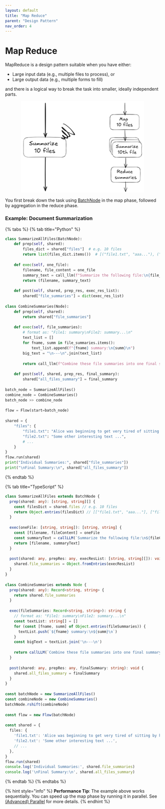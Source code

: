 ```yaml
---
layout: default
title: "Map Reduce"
parent: "Design Pattern"
nav_order: 4
---
```


# Map Reduce

MapReduce is a design pattern suitable when you have either:

- Large input data (e.g., multiple files to process), or
- Large output data (e.g., multiple forms to fill)

and there is a logical way to break the task into smaller, ideally independent parts.

<div align="center">
  <img src="https://github.com/the-pocket/.github/raw/main/assets/mapreduce.png?raw=true" width="400"/>
</div>

You first break down the task using [BatchNode](../core_abstraction/batch.md) in the map phase, followed by aggregation in the reduce phase.

### Example: Document Summarization

{% tabs %}
{% tab title="Python" %}

```python
class SummarizeAllFiles(BatchNode):
    def prep(self, shared):
        files_dict = shared["files"]  # e.g. 10 files
        return list(files_dict.items())  # [("file1.txt", "aaa..."), ("file2.txt", "bbb..."), ...]

    def exec(self, one_file):
        filename, file_content = one_file
        summary_text = call_llm(f"Summarize the following file:\n{file_content}")
        return (filename, summary_text)

    def post(self, shared, prep_res, exec_res_list):
        shared["file_summaries"] = dict(exec_res_list)

class CombineSummaries(Node):
    def prep(self, shared):
        return shared["file_summaries"]

    def exec(self, file_summaries):
        # format as: "File1: summary\nFile2: summary...\n"
        text_list = []
        for fname, summ in file_summaries.items():
            text_list.append(f"{fname} summary:\n{summ}\n")
        big_text = "\n---\n".join(text_list)

        return call_llm(f"Combine these file summaries into one final summary:\n{big_text}")

    def post(self, shared, prep_res, final_summary):
        shared["all_files_summary"] = final_summary

batch_node = SummarizeAllFiles()
combine_node = CombineSummaries()
batch_node >> combine_node

flow = Flow(start=batch_node)

shared = {
    "files": {
        "file1.txt": "Alice was beginning to get very tired of sitting by her sister...",
        "file2.txt": "Some other interesting text ...",
        # ...
    }
}
flow.run(shared)
print("Individual Summaries:", shared["file_summaries"])
print("\nFinal Summary:\n", shared["all_files_summary"])
```

{% endtab %}

{% tab title="TypeScript" %}

```typescript
class SummarizeAllFiles extends BatchNode {
  prep(shared: any): [string, string][] {
    const filesDict = shared.files // e.g. 10 files
    return Object.entries(filesDict) // [["file1.txt", "aaa..."], ["file2.txt", "bbb..."], ...]
  }

  exec(oneFile: [string, string]): [string, string] {
    const [filename, fileContent] = oneFile
    const summaryText = callLLM(`Summarize the following file:\n${fileContent}`)
    return [filename, summaryText]
  }

  post(shared: any, prepRes: any, execResList: [string, string][]): void {
    shared.file_summaries = Object.fromEntries(execResList)
  }
}

class CombineSummaries extends Node {
  prep(shared: any): Record<string, string> {
    return shared.file_summaries
  }

  exec(fileSummaries: Record<string, string>): string {
    // format as: "File1: summary\nFile2: summary...\n"
    const textList: string[] = []
    for (const [fname, summ] of Object.entries(fileSummaries)) {
      textList.push(`${fname} summary:\n${summ}\n`)
    }
    const bigText = textList.join('\n---\n')

    return callLLM(`Combine these file summaries into one final summary:\n${bigText}`)
  }

  post(shared: any, prepRes: any, finalSummary: string): void {
    shared.all_files_summary = finalSummary
  }
}

const batchNode = new SummarizeAllFiles()
const combineNode = new CombineSummaries()
batchNode.rshift(combineNode)

const flow = new Flow(batchNode)

const shared = {
  files: {
    'file1.txt': 'Alice was beginning to get very tired of sitting by her sister...',
    'file2.txt': 'Some other interesting text ...',
    // ...
  },
}
flow.run(shared)
console.log('Individual Summaries:', shared.file_summaries)
console.log('\nFinal Summary:\n', shared.all_files_summary)
```

{% endtab %}
{% endtabs %}

{% hint style="info" %}
**Performance Tip**: The example above works sequentially. You can speed up the map phase by running it in parallel. See [(Advanced) Parallel](../core_abstraction/parallel.md) for more details.
{% endhint %}
